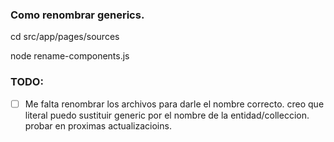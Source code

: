 ### Como renombrar generics. 


cd src/app/pages/sources


node rename-components.js

### TODO: 

- [ ] Me falta renombrar los archivos para darle el nombre correcto.  creo que literal puedo sustituir generic por el nombre de la entidad/colleccion.  probar en proximas actualizacioins.
